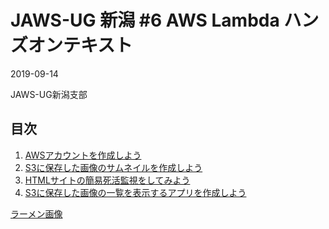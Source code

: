 # JAWS-UG 新潟 #6 AWS Lambda ハンズオンテキスト

2019-09-14

JAWS-UG新潟支部

## 目次

1. [AWSアカウントを作成しよう](./00_registration.html)
2. [S3に保存した画像のサムネイルを作成しよう](./01_lambda_s3_handson.html)
3. [HTMLサイトの簡易死活監視をしてみよう](./02_lambda_cloudwatch_events_handson.html)
4. [S3に保存した画像の一覧を表示するアプリを作成しよう](./03_lambda_thumbnails_application.html)

[ラーメン画像](./images/image_ramens.zip)
